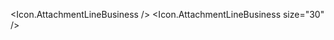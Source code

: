 <script>
  import * as Icon from 'svelte-remix';
</script>

<Icon.AttachmentLineBusiness />
<Icon.AttachmentLineBusiness size="30" />